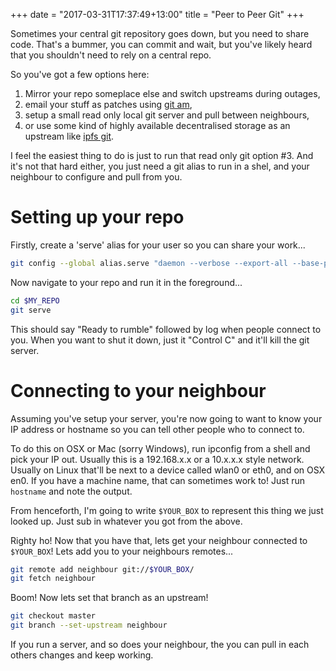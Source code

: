+++
date = "2017-03-31T17:37:49+13:00"
title = "Peer to Peer Git"
+++

Sometimes your central git repository goes down, but you need to share code. That's a bummer, you can commit and wait, but you've likely heard that you shouldn't need to rely on a central repo.

So you've got a few options here:

1. Mirror your repo someplace else and switch upstreams during outages,
2. email your stuff as patches using [git am][2],
3. setup a small read only local git server and pull between neighbours,
4. or use some kind of highly available decentralised storage as an upstream like [ipfs git][4].

I feel the easiest thing to do is just to run that read only git option #3. And it's not that hard either, you just need a git alias to run in a shel, and your neighbour to configure and pull from you.

# Setting up your repo

Firstly, create a 'serve' alias for your user so you can share your work...

```bash
git config --global alias.serve "daemon --verbose --export-all --base-path=.git --reuseaddr --strict-paths .git/"
```

Now navigate to your repo and run it in the foreground...

```bash
cd $MY_REPO
git serve
```

This should say "Ready to rumble" followed by log when people connect to you. When you want to shut it down, just it "Control C" and it'll kill the git server.

# Connecting to your neighbour

Assuming you've setup your server, you're now going to want to know your IP address or hostname so you can tell other people who to connect to.

To do this on OSX or Mac (sorry Windows), run ipconfig from a shell and pick your IP out. Usually this is a 192.168.x.x or a 10.x.x.x style network. Usually on Linux that'll be next to a device called wlan0 or eth0, and on OSX en0. If you have a machine name, that can sometimes work to! Just run `hostname` and note the output.

From henceforth, I'm going to write `$YOUR_BOX` to represent this thing we just looked up. Just sub in whatever you got from the above.

Righty ho! Now that you have that, lets get your neighbour connected to `$YOUR_BOX`! Lets add you to your neighbours remotes...

```bash
git remote add neighbour git://$YOUR_BOX/
git fetch neighbour
```

Boom! Now lets set that branch as an upstream!

```bash
git checkout master
git branch --set-upstream neighbour
```

If you run a server, and so does your neighbour, the you can pull in each others changes and keep working.

[2]: https://git-scm.com/docs/git-am
[4]: https://github.com/larsks/git-remote-ipfs

